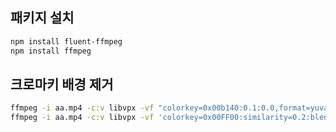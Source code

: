 
## 패키지 설치
```bash
npm install fluent-ffmpeg
npm install ffmpeg
```

## 크로마키 배경 제거
```bash
ffmpeg -i aa.mp4 -c:v libvpx -vf "colorkey=0x00b140:0.1:0.0,format=yuva420p" -b:v 2M -auto-alt-ref 0 out.webm
ffmpeg -i aa.mp4 -c:v libvpx -vf 'colorkey=0x00FF00:similarity=0.2:blend=0.3' -b:v 2M -auto-alt-ref 0 out2.webm
```
